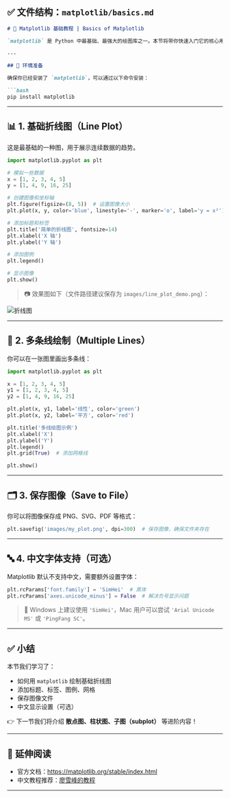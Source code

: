 ## ✅ 文件结构：`matplotlib/basics.md`

~~~markdown
# 🎯 Matplotlib 基础教程 | Basics of Matplotlib

`matplotlib` 是 Python 中最基础、最强大的绘图库之一。本节将带你快速入门它的核心用法，包括创建图像、绘制线图、添加标题/标签/图例，以及保存图像等内容。

---

## 📌 环境准备

确保你已经安装了 `matplotlib`，可以通过以下命令安装：

```bash
pip install matplotlib
~~~

------

## 📊 1. 基础折线图（Line Plot）

这是最基础的一种图，用于展示连续数据的趋势。

```python
import matplotlib.pyplot as plt

# 模拟一些数据
x = [1, 2, 3, 4, 5]
y = [1, 4, 9, 16, 25]

# 创建图像和坐标轴
plt.figure(figsize=(8, 5))  # 设置图像大小
plt.plot(x, y, color='blue', linestyle='-', marker='o', label='y = x²')

# 添加标题和标签
plt.title('简单的折线图', fontsize=14)
plt.xlabel('X 轴')
plt.ylabel('Y 轴')

# 添加图例
plt.legend()

# 显示图像
plt.show()
```

> 📷 效果图如下（文件路径建议保存为 `images/line_plot_demo.png`）：

![折线图](https://chatgpt.com/images/line_plot_demo.png)

------

## 🧱 2. 多条线绘制（Multiple Lines）

你可以在一张图里画出多条线：

```python
import matplotlib.pyplot as plt

x = [1, 2, 3, 4, 5]
y1 = [1, 2, 3, 4, 5]
y2 = [1, 4, 9, 16, 25]

plt.plot(x, y1, label='线性', color='green')
plt.plot(x, y2, label='平方', color='red')

plt.title('多线绘图示例')
plt.xlabel('X')
plt.ylabel('Y')
plt.legend()
plt.grid(True)  # 添加网格线

plt.show()
```

------

## 🗂️ 3. 保存图像（Save to File）

你可以将图像保存成 PNG、SVG、PDF 等格式：

```python
plt.savefig('images/my_plot.png', dpi=300)  # 保存图像，确保文件夹存在
```

------

## 🔤 4. 中文字体支持（可选）

Matplotlib 默认不支持中文，需要额外设置字体：

```python
plt.rcParams['font.family'] = 'SimHei'  # 黑体
plt.rcParams['axes.unicode_minus'] = False  # 解决负号显示问题
```

> 📝 Windows 上建议使用 `'SimHei'`，Mac 用户可以尝试 `'Arial Unicode MS'` 或 `'PingFang SC'`。

------

## ✅ 小结

本节我们学习了：

- 如何用 `matplotlib` 绘制基础折线图
- 添加标题、标签、图例、网格
- 保存图像文件
- 中文显示设置（可选）

👉 下一节我们将介绍 **散点图、柱状图、子图（subplot）** 等进阶内容！

------

## 📎 延伸阅读

- 官方文档：https://matplotlib.org/stable/index.html
- 中文教程推荐：[廖雪峰的教程](https://www.liaoxuefeng.com/wiki/1016959663602400/1017639890281664)

------

